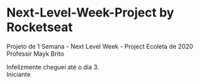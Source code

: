 # Next-Level-Week-Project by Rocketseat <br/>
Projeto de 1 Semana - Next Level Week - Project Ecoleta de 2020 <br/>
Professir Mayk Brito <br/>

Infelizmente cheguei até o dia 3. <br/>
Iniciante <br/>
